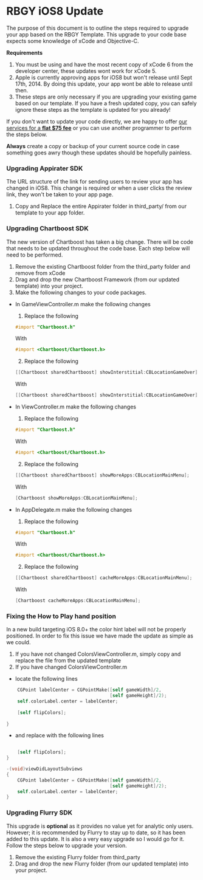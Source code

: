 # RBGY iOS8 Update
The purpose of this document is to outline the steps required to upgrade your app based on the RBGY Template.
This upgrade to your code base expects some knowledge of xCode and Objective-C.  

**Requirements**

1. You must be using and have the most recent copy of xCode 6 from the developer center, these updates wont work for xCode 5.
2. Apple is currently approving apps for iOS8 but won't release until Sept 17th, 2014.  By doing this update, your app wont be able to release until then.
3. These steps are only necessary if you are upgrading your existing game based on our template.  If you have a fresh updated copy, you can safely ignore these steps as the template is updated for you already!

If you don't want to update your code directly, we are happy to offer [our services for a **flat $75 fee**](http://alpinepipeline.com/pages/services) or you can use another programmer to perform the steps below.  

**Always** create a copy or backup of your current source code in case something goes awry though these updates should be hopefully painless.

### Upgrading Appirater SDK
The URL structure of the link for sending users to review your app has changed in iOS8.
This change is required or when a user clicks the review link, they won't be taken to your app page.

1. Copy and Replace the entire Appirater folder in third_party/ from our template to your app folder.

### Upgrading Chartboost SDK
The new version of Chartboost has taken a big change.  There will be code that needs to be updated throughout the code base.
Each step below will need to be performed.

1. Remove the existing Chartboost folder from the third_party folder and remove from xCode
2. Drag and drop the new Chartboost Framework (from our updated template) into your project.
3. Make the following changes to your code packages.
  * In GameViewController.m make the following changes
    1. Replace the following 
    ```objective-c
    #import "Chartboost.h"
    ``` 
    With 
    ```objective-c
    #import <Chartboost/Chartboost.h>
    ```
    2. Replace the following 
    ```objective-c
    [[Chartboost sharedChartboost] showInterstitial:CBLocationGameOver];
    ``` 
    With 
    ```objective-c
    [[Chartboost sharedChartboost] showInterstitial:CBLocationGameOver];
    ```
  * In ViewController.m make the following changes
    1. Replace the following 
    ```objective-c
    #import "Chartboost.h"
    ``` 
    With 
    ```objective-c
    #import <Chartboost/Chartboost.h>
    ```
    2. Replace the following 
    ```objective-c
    [[Chartboost sharedChartboost] showMoreApps:CBLocationMainMenu];
    ``` 
    With 
    ```objective-c
    [Chartboost showMoreApps:CBLocationMainMenu];
    ```

  * In AppDelegate.m make the following changes
    1. Replace the following 
    ```objective-c
    #import "Chartboost.h"
    ```
    With 
    ```objective-c
    #import <Chartboost/Chartboost.h>
    ```
    2. Replace the following 
    ```objective-c
    [[Chartboost sharedChartboost] cacheMoreApps:CBLocationMainMenu];
    ``` 
    With 
    ```objective-c
    [Chartboost cacheMoreApps:CBLocationMainMenu];
    ```

### Fixing the How to Play hand position
In a new build targeting iOS 8.0+ the color hint label will not be properly positioned.
In order to fix this issue we have made the update as simple as we could.  

1. If you have not changed ColorsViewController.m, simply copy and replace the file from the updated template
2. If you have changed ColorsViewController.m
  * locate the following lines
  ```objective-c
      CGPoint labelCenter = CGPointMake([self gameWidth]/2,
                                        [self gameHeight]/2);
      self.colorLabel.center = labelCenter;
      
      [self flipColors];
      
  }
  ```
  * and replace with the following lines
  ```objective-c
    
      [self flipColors];
  }

  -(void)viewDidLayoutSubviews
  {
      CGPoint labelCenter = CGPointMake([self gameWidth]/2,
                                        [self gameHeight]/2);
      self.colorLabel.center = labelCenter;
  }
  ```

### Upgrading Flurry SDK
This upgrade is **optional** as it provides no value yet for analytic only users.
However; it is recommended by Flurry to stay up to date, so it has been added to this update.
It is also a very easy upgrade so I would go for it.  Follow the steps below to upgrade your version.

1. Remove the existing Flurry folder from third_party
2. Drag and drop the new Flurry folder (from our updated template) into your project.
